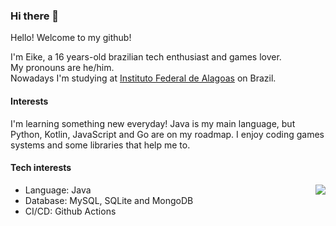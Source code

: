 ### Hi there 👋

Hello! Welcome to my github!

I'm Eike, a 16 years-old brazilian tech enthusiast and games lover.<br>
My pronouns are he/him.<br>
Nowadays I'm studying at [Instituto Federal de Alagoas](https://www2.ifal.edu.br) on Brazil.

#### Interests

I'm learning something new everyday! Java is my main language, but Python, Kotlin, JavaScript and Go are on my roadmap. I enjoy coding games systems and some libraries that help me to.

#### Tech interests

<img align="right" src="https://github-readme-stats.vercel.app/api?username=eikefab&hide=stars,contribs&hide_rank=true&hide_title=true&count_private=true"/>

* Language: Java
* Database: MySQL, SQLite and MongoDB
* CI/CD: Github Actions


